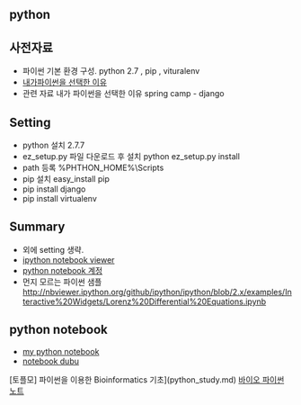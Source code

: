 

python
-----------

사전자료
--------------
- 파이썬 기본 환경 구성. python 2.7 , pip , vituralenv
- [내가파이썬을 선택한 이유](https://github.com/ethdemor/springcamp2014)
- 관련 자료 내가 파이썬을 선택한 이유 spring camp  - django


Setting
------------------
- python 설치 2.7.7
- ez_setup.py 파일 다운로드 후 설치 python ez_setup.py install
- path 등록 %PHTHON_HOME%\Scripts
- pip 설치 easy_install pip
- pip install django
- pip install virtualenv

Summary
------------------
- 외에 setting 생략.
- [ipython notebook viewer](http://nbviewer.ipython.org/)
- [python notebook 계정](https://www.wakari.io)
- 먼지 모르는 파이썬 샘플 http://nbviewer.ipython.org/github/ipython/ipython/blob/2.x/examples/Interactive%20Widgets/Lorenz%20Differential%20Equations.ipynb

python notebook
-----------------
- [my python notebook](http://nbviewer.ipython.org/github/makeduck/makeduck.github.io/blob/master/python)
- [notebook dubu ](http://nbviewer.ipython.org/github/makeduck/makeduck.github.io/blob/master/python/dubu.ipynb)

[토플모] 파이썬을 이용한 Bioinformatics 기초](python_study.md)
[바이오 파이썬 노트](python_study_note.md)


